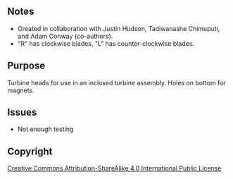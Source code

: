 ## Notes

- Created in collaboration with Justin Hudson, Tadiwanashe Chimuputi, and Adam Conway (co-authors).
- "R" has clockwise blades, "L" has counter-clockwise blades.

## Purpose

Turbine heads for use in an inclosed turbine assembly.
Holes on bottom for magnets.


## Issues

- Not enough testing


## Copyright

[Creative Commons Attribution-ShareAlike 4.0 International Public
License](https://creativecommons.org/licenses/by-sa/4.0/deed.en)
